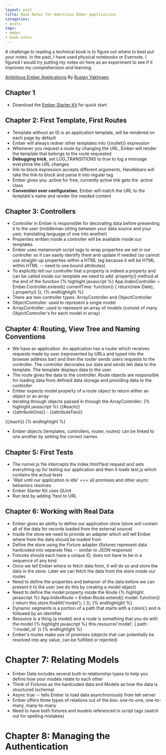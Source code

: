 ```yaml
---
layout: post
title: Book Notes for Ambitious Ember Applications
categories:
- posts
tags:
- ember
- book notes
---
```


A challenge to reading a technical book is to figure out where to best put your notes. In the past, I have used physical notebooks or Evernote. I figured I would try putting my notes on here as an experiment to see if it improves my comprehension and learning.

[Ambitious Ember Applications](https://leanpub.com/emberjs_applications) By [Ruslan Yakhyaev](https://twitter.com/ryakh).

Chapter 1
---
- Download the [Ember Starter Kit](http://www.emberjs.com) for quick start

Chapter 2: First Template, First Routes
---
- Template without an ID is an application template, will be rendered on each page by default
- Ember will always redner other templates into {{outlet}} expression
- Whenever you request a route by changing the URL, Ember will render the template that belongs to the route requested
- **Debugging trick**, set LOG_TRANSITIONS to true to log a message everytime the URL changes
- link-to block expression accepts different arguments, Handlebars will take the link-to block and parse it into regular <a></a> tag
- Ember gives you .active for free, currently active link gets the .active class
- **Convention over configuration**, Ember will match the URL to the template's name and render the needed content


Chapter 3: Controllers
---
- Controller in Ember is responsible for decorating data before presenting it to the user
 (middleman sitting between your data source and your user, translating language of one into another)
 - Properties written inside a controller will be available inside our templates
 - Ember uses metamorph script tags to wrap properties we set in our controller so it can easily identify them and update if needed (so cannot use straight-up properties within a HTML tag because it will be HTML within HTML -- need to use bound attributes)
 - To explicitly tell our controller that a property is indeed a property and can be called inside our template we need to add .property() method at the end of the function
{% highlight javascript %}
App.IndexController = Ember.Controller.extend({
  currentTime: function() {
    return(new Date);
  }.property()
});
{% endhighlight %}
- There are two controller types: ArrayController and ObjectController
- ObjectController: used to represent a single model
- ArrayController: used to represent an array of models (consist of many ObjectController's for each model in array)

Chapter 4: Routing, View Tree and Naming Conventions
---
- We have an application. An application has a router which receives requests made by user (represented by URLs and typed into the browser address bar) and then the router sends users requests to the controller. The controller decorates our data and sends teh data to the template. The template displays data to the user.
- The route gives the data to the controller. Route objects are responsible for loading data from defined data storage and providing data to the controller.
- Ember expects model property of a route object to return either an object or an array
- Iterating through objects passed in through the ArrayController:
{% highlight javascript %}
{{#each}}
  <li>{{attributeOne}} - {{attributeTwo}}</li>
{{/each}}
{% endhighlight %}
- Ember objects (templates, controllers, router, routes) can be linked to one another by setting the correct names

Chapter 5: First Tests
---
- The runner.js file intercepts the index.html?test request and sets everything up for testing our application and then it loads test.js which contains the actual tests
- 'Wait until our application is idle' === all promises and other async behaviors resolves
- Ember Starter Kit uses QUnit
- Run test by adding ?test to URL

Chapter 6: Working with Real Data
---
- Ember gives an ability to define our application store (store will contain all of the data for records loaded from the external source)
- Inside the store we need to provide an adapter which will tell Ember where from the data should be loaded from
- Define the store using the Fixture adapter (fixtures represent data hardcoded into separate files -- similar to JSON response)
- Fixtures should each have a unique ID, does not have to be in a sequence of any kind
- Once we tell Ember where to fetch data from, it will do so and store the data in the store. Later we can fetch the data from the store inside our routes
- Need to define the properties and behavior of the data before we can present it to the user (we do this by creating a model object)
- Need to define the model property inside the Route
{% highlight javascript %}
App.IndexRoute = Ember.Route.extend({
  model: function() {
    return this.store.findAll('model');
  }
});
{% endhighlight %}
- Dynamic segments is a portion of a path that starts with a colon(:) and is followed by an identifier
- Resource is a thing (a model) and a route is something that you do with the model
{% highlight javascript %}
this.resource('model', { path: '/:model_id' })
{% endhighlight %}
- Ember's routes make use of promises (objects that can potentially be resolved into any value, can be fulfilled or rejected)

Chapter 7: Relating Models
===
- Ember Data includes several built-in relationshpi types to help you define how your models relate to each other
- Think of Fixtures as the hardcoded data and Models as how the data is structured (schema)
- Async true -- tells Ember to load data asynchronously from teh server
- Ember offers three types of relations out of the box: one-to-one, one-to-many, many-to-many
- Need to have both fixtures and models referenced in script tags (watch out for spelling mistakes)

Chapter 8: Managing the Authentication
===
